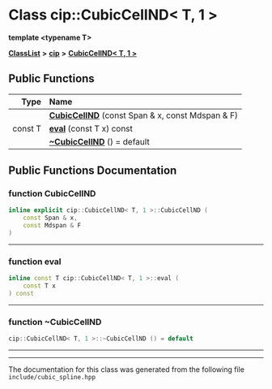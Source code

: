 

# Class cip::CubicCellND&lt; T, 1 &gt;

**template &lt;typename T&gt;**



[**ClassList**](annotated.md) **>** [**cip**](namespacecip.md) **>** [**CubicCellND&lt; T, 1 &gt;**](classcip_1_1CubicCellND_3_01T_00_011_01_4.md)










































## Public Functions

| Type | Name |
| ---: | :--- |
|   | [**CubicCellND**](#function-cubiccellnd) (const Span & x, const Mdspan & F) <br> |
|  const T | [**eval**](#function-eval) (const T x) const<br> |
|   | [**~CubicCellND**](#function-cubiccellnd) () = default<br> |




























## Public Functions Documentation




### function CubicCellND 

```C++
inline explicit cip::CubicCellND< T, 1 >::CubicCellND (
    const Span & x,
    const Mdspan & F
) 
```




<hr>



### function eval 

```C++
inline const T cip::CubicCellND< T, 1 >::eval (
    const T x
) const
```




<hr>



### function ~CubicCellND 

```C++
cip::CubicCellND< T, 1 >::~CubicCellND () = default
```




<hr>

------------------------------
The documentation for this class was generated from the following file `include/cubic_spline.hpp`

